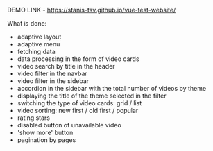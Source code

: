 DEMO LINK - https://stanis-tsv.github.io/vue-test-website/

What is done:

- adaptive layout
- adaptive menu
- fetching data
- data processing in the form of video cards
- video search by title in the header
- video filter in the navbar
- video filter in the sidebar
- accordion in the sidebar with the total number of videos by theme
- displaying the title of the theme selected in the filter
- switching the type of video cards: grid / list
- video sorting: new first / old first / popular
- rating stars
- disabled button of unavailable video
- 'show more' button
- pagination by pages
